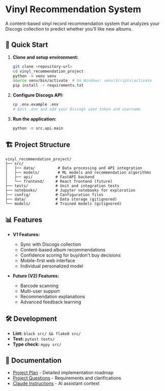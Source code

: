 # Vinyl Recommendation System

A content-based vinyl record recommendation system that analyzes your Discogs collection to predict whether you'll like new albums.

## 🚀 Quick Start

1. **Clone and setup environment:**
   ```bash
   git clone <repository-url>
   cd vinyl_recommendation_project
   python -m venv venv
   source venv/bin/activate  # On Windows: venv\Scripts\activate
   pip install -r requirements.txt
   ```

2. **Configure Discogs API:**
   ```bash
   cp .env.example .env
   # Edit .env and add your Discogs user token and username
   ```

3. **Run the application:**
   ```bash
   python -m src.api.main
   ```

## 🏗️ Project Structure

```
vinyl_recommendation_project/
├── src/
│   ├── data/          # Data processing and API integration
│   ├── models/        # ML models and recommendation algorithms  
│   ├── api/          # FastAPI backend
│   └── frontend/     # React frontend (future)
├── tests/            # Unit and integration tests
├── notebooks/        # Jupyter notebooks for exploration
├── config/           # Configuration files
├── data/             # Data storage (gitignored)
└── models/           # Trained models (gitignored)
```

## 📊 Features

- **V1 Features:**
  - Sync with Discogs collection
  - Content-based album recommendations
  - Confidence scoring for buy/don't buy decisions
  - Mobile-first web interface
  - Individual personalized model

- **Future (V2) Features:**
  - Barcode scanning
  - Multi-user support
  - Recommendation explanations
  - Advanced feedback learning

## 🛠️ Development

- **Lint:** `black src/ && flake8 src/`
- **Test:** `pytest tests/`
- **Type check:** `mypy src/`

## 📝 Documentation

- [Project Plan](PROJECT_PLAN.md) - Detailed implementation roadmap
- [Project Questions](PROJECT_QUESTIONS.md) - Requirements and clarifications
- [Claude Instructions](CLAUDE.md) - AI assistant context